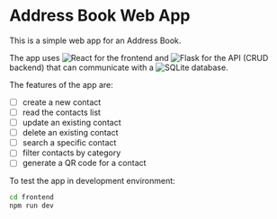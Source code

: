 # Address Book Web App

This is a simple web app for an Address Book.

The app uses ![React](https://img.shields.io/badge/react-%2320232a.svg?style=for-the-badge&logo=react&logoColor=%2361DAFB) for the frontend and ![Flask](https://img.shields.io/badge/flask-%23000.svg?style=for-the-badge&logo=flask&logoColor=white) for the API (CRUD backend) that can communicate with a ![SQLite](https://img.shields.io/badge/sqlite-%2307405e.svg?style=for-the-badge&logo=sqlite&logoColor=white) database.

The features of the app are:

- [ ] create a new contact
- [ ] read the contacts list
- [ ] update an existing contact
- [ ] delete an existing contact
- [ ] search a specific contact
- [ ] filter contacts by category
- [ ] generate a QR code for a contact

To test the app in development environment:

```sh
cd frontend
npm run dev
```
